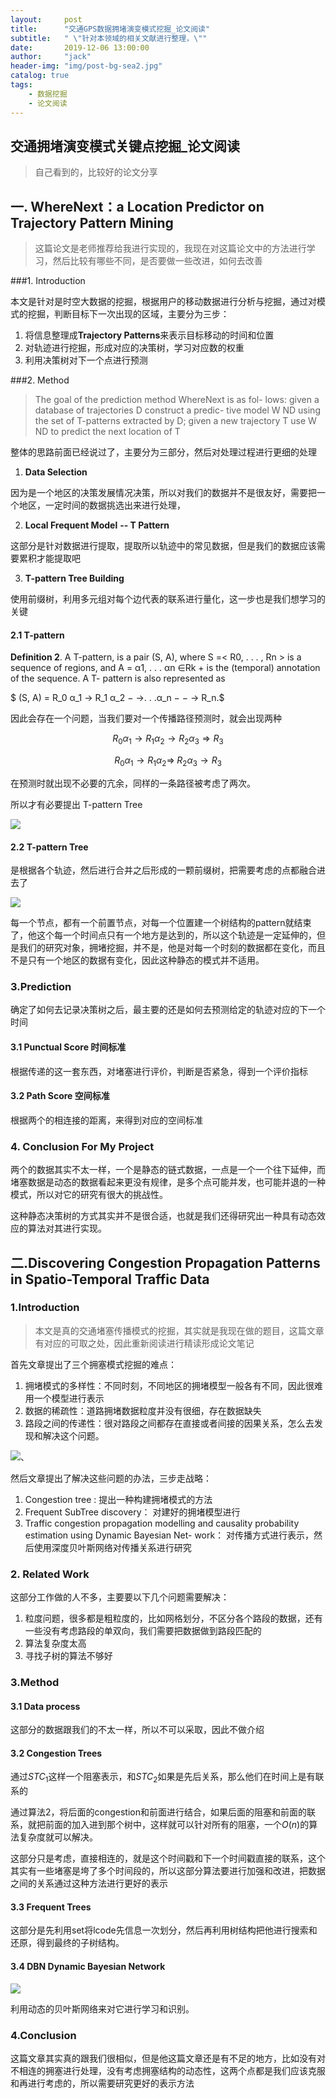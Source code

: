 ```yaml
---
layout:     post
title:      "交通GPS数据拥堵演变模式挖掘_论文阅读"
subtitle:   " \"针对本领域的相关文献进行整理，\""
date:       2019-12-06 13:00:00
author:     "jack"
header-img: "img/post-bg-sea2.jpg"
catalog: true
tags:
    - 数据挖掘
    - 论文阅读
---
```


## 交通拥堵演变模式关键点挖掘_论文阅读

> 自己看到的，比较好的论文分享

## 一. WhereNext：a Location Predictor on Trajectory Pattern Mining

>这篇论文是老师推荐给我进行实现的，我现在对这篇论文中的方法进行学习，然后比较有哪些不同，是否要做一些改进，如何去改善

###1. Introduction

本文是针对是时空大数据的挖掘，根据用户的移动数据进行分析与挖掘，通过对模式的挖掘，判断目标下一次出现的区域，主要分为三步：

1. 将信息整理成**Trajectory Patterns**来表示目标移动的时间和位置
2. 对轨迹进行挖掘，形成对应的决策树，学习对应数的权重
3. 利用决策树对下一个点进行预测

###2. Method

> The goal of the prediction method WhereNext is as fol- lows: given a database of trajectories D construct a predic- tive model W ND using the set of T-patterns extracted by D; given a new trajectory T use W ND to predict the next location of T

整体的思路前面已经说过了，主要分为三部分，然后对处理过程进行更细的处理

1. **Data Selection**

因为是一个地区的决策发展情况决策，所以对我们的数据并不是很友好，需要把一个地区，一定时间的数据挑选出来进行处理，

2. **Local Frequent Model** **-- T Pattern**

这部分是针对数据进行提取，提取所以轨迹中的常见数据，但是我们的数据应该需要累积才能提取吧

3. **T-pattern Tree Building**

使用前缀树，利用多元组对每个边代表的联系进行量化，这一步也是我们想学习的关键

#### 2.1 T-pattern

**Definition 2**. A T-pattern, is a pair (S, A), where S =< R0, . . . , Rn > is a sequence of regions, and A = α1, . . . αn ∈Rk + is the (temporal) annotation of the sequence. A T- pattern is also represented as 

$ (S, A) = R_0 α_1 → R_1 α_2 − →. . .α_n − − → R_n.$

因此会存在一个问题，当我们要对一个传播路径预测时，就会出现两种

$$R_0 α_1 → R_1 α_2  → R_2α_3 ⇒  R_3  $$

$$R_0 α_1 → R_1α_2 ⇒ \; R_2 α_3 → R_3 $$

在预测时就出现不必要的亢余，同样的一条路径被考虑了两次。

所以才有必要提出 T-pattern Tree

![](https://tva1.sinaimg.cn/large/006tNbRwly1g9o88l5qw3j30ee08fgms.jpg)

#### 2.2 T-pattern Tree

是根据各个轨迹，然后进行合并之后形成的一颗前缀树，把需要考虑的点都融合进去了

![](https://tva1.sinaimg.cn/large/006tNbRwly1g9o6zt24o8j30i30c2t9y.jpg)

每一个节点，都有一个前置节点，对每一个位置建一个树结构的pattern就结束了，他这个每一个时间点只有一个地方是达到的，所以这个轨迹是一定延伸的，但是我们的研究对象，拥堵挖掘，并不是，他是对每一个时刻的数据都在变化，而且不是只有一个地区的数据有变化，因此这种静态的模式并不适用。

### 3.Prediction

确定了如何去记录决策树之后，最主要的还是如何去预测给定的轨迹对应的下一个时间

#### 3.1 Punctual Score 时间标准

根据传递的这一套东西，对堵塞进行评价，判断是否紧急，得到一个评价指标

#### 3.2 Path Score 空间标准

根据两个的相连接的距离，来得到对应的空间标准

### 4. Conclusion For My Project

两个的数据其实不太一样，一个是静态的链式数据，一点是一个一个往下延伸，而堵塞数据是动态的数据看起来更没有规律，是多个点可能并发，也可能并退的一种模式，所以对它的研究有很大的挑战性。

这种静态决策树的方式其实并不是很合适，也就是我们还得研究出一种具有动态效应的算法对其进行实现。

## 二.Discovering Congestion Propagation Patterns in Spatio-Temporal Traffic Data

### 1.Introduction

> 本文是真的交通堵塞传播模式的挖掘，其实就是我现在做的题目，这篇文章有对应的可取之处，因此重新阅读进行精读形成论文笔记

首先文章提出了三个拥塞模式挖掘的难点：

1. 拥堵模式的多样性：不同时刻，不同地区的拥堵模型一般各有不同，因此很难用一个模型进行表示
2. 数据的稀疏性：道路拥堵数据粒度并没有很细，存在数据缺失
3. 路段之间的传递性：很对路段之间都存在直接或者间接的因果关系，怎么去发现和解决这个问题。

![](https://tva1.sinaimg.cn/large/006tNbRwly1g9oeez4lhsj30g10ebgpj.jpg)、

然后文章提出了解决这些问题的办法，三步走战略：

1. Congestion tree : 提出一种构建拥堵模式的方法
2. Frequent SubTree discovery： 对建好的拥堵模型进行
3. Traffic congestion propagation modelling and causality probability estimation using Dynamic Bayesian Net- work： 对传播方式进行表示，然后使用深度贝叶斯网络对传播关系进行研究

### 2. Related Work

这部分工作做的人不多，主要要以下几个问题需要解决：

1. 粒度问题，很多都是粗粒度的，比如网格划分，不区分各个路段的数据，还有一些没有考虑路段的单双向，我们需要把数据做到路段匹配的
2. 算法复杂度太高
3. 寻找子树的算法不够好

### 3.Method

#### 3.1 Data process

这部分的数据跟我们的不太一样，所以不可以采取，因此不做介绍

#### 3.2 Congestion Trees

通过$STC_1$这样一个阻塞表示，和$STC_2$如果是先后关系，那么他们在时间上是有联系的

通过算法2，将后面的congestion和前面进行结合，如果后面的阻塞和前面的联系，就把前面的加入进到那个树中，这样就可以针对所有的阻塞，一个$O(n)$的算法复杂度就可以解决。

这部分只是考虑，直接相连的，就是这个时间戳和下一个时间戳直接的联系，这个其实有一些堵塞是垮了多个时间段的，所以这部分算法要进行加强和改进，把数据之间的关系通过这种方法进行更好的表示

#### 3.3 Frequent Trees

这部分是先利用set将lcode先信息一次划分，然后再利用树结构把他进行搜索和还原，得到最终的子树结构。

#### 3.4 DBN Dynamic Bayesian Network

![](https://tva1.sinaimg.cn/large/006tNbRwly1g9p6zu50sdj30fm07vabj.jpg)

利用动态的贝叶斯网络来对它进行学习和识别。

### 4.Conclusion

这篇文章其实真的跟我们很相似，但是他这篇文章还是有不足的地方，比如没有对不相连的拥塞进行处理，没有考虑拥塞结构的动态性，这两个点都是我们应该克服和再进行考虑的，所以需要研究更好的表示方法